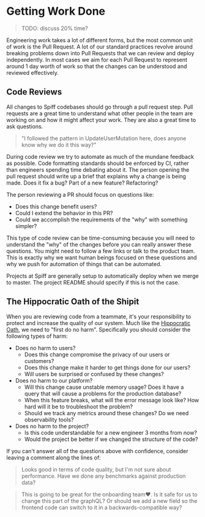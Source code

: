 # Getting Work Done

> TODO: discuss 20% time?

Engineering work takes a lot of different forms, but the most common unit of work is the Pull Request.
A lot of our standard practices revolve around breaking problems down into Pull Requests that we can review and deploy independently.
In most cases we aim for each Pull Request to represent around 1 day worth of work so that the changes can be understood and reviewed effectively.

## Code Reviews

All changes to Spiff codebases should go through a pull request step.
Pull requests are a great time to understand what other people in the team are working on and how it might affect your work.
They are also a great time to ask questions.

> "I followed the pattern in UpdateUserMutation here, does anyone know why we do it this way?"

During code review we try to automate as much of the mundane feedback as possible.
Code formatting standards should be enforced by CI, rather than engineers spending time debating about it.
The person opening the pull request should write up a brief that explains why a change is being made.
Does it fix a bug? Part of a new feature? Refactoring?

The person reviewing a PR should focus on questions like:

* Does this change benefit users?
* Could I extend the behavior in this PR?
* Could we accomplish the requirements of the "why" with something simpler?

This type of code review can be time-consuming because you will need to understand the "why" of the changes before you can really answer these questions.
You might need to follow a few links or talk to the product team.
This is exactly why we want human beings focused on these questions and why we push for automation of things that can be automated.

Projects at Spiff are generally setup to automatically deploy when we merge to master.
The project README should specify if this is not the case.

## The Hippocratic Oath of the Shipit

When you are reviewing code from a teammate, it's your responsibility to protect and increase the quality of our system.
Much like the [Hippocratic Oath](https://en.wikipedia.org/wiki/Hippocratic_Oath), we need to "first do no harm".
Specifically you should consider the following types of harm:

* Does no harm to users?
  * Does this change compromise the privacy of our users or customers?
  * Does this change make it harder to get things done for our users?
  * Will users be surprised or confused by these changes?
* Does no harm to our platform?
  * Will this change cause unstable memory usage? Does it have a query that will cause a problems for the production database?
  * When this feature breaks, what will the error message look like? How hard will it be to troubleshoot the problem?
  * Should we track any metrics around these changes? Do we need observability tools?
* Does no harm to the project?
  * Is this code understandable for a new engineer 3 months from now?
  * Would the project be better if we changed the structure of the code?

If you can't answer all of the questions above with confidence, consider leaving a comment along the lines of:

> Looks good in terms of code quality, but I'm not sure about performance. Have we done any benchmarks against production data?

> This is going to be great for the onboarding team❤️. Is it safe for us to change this part of the graphQL? Or should we add a new field so the frontend code can switch to it in a backwards-compatible way?

